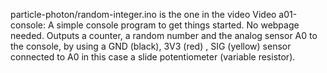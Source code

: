 particle-photon/random-integer.ino is the one in the video Video a01-console: A simple console program to get things started. No webpage needed. Outputs a counter, a random number and the analog sensor A0 to the console, by using a GND (black), 3V3 (red) , SIG (yellow) sensor connected to A0 in this case a slide potentiometer (variable resistor).
